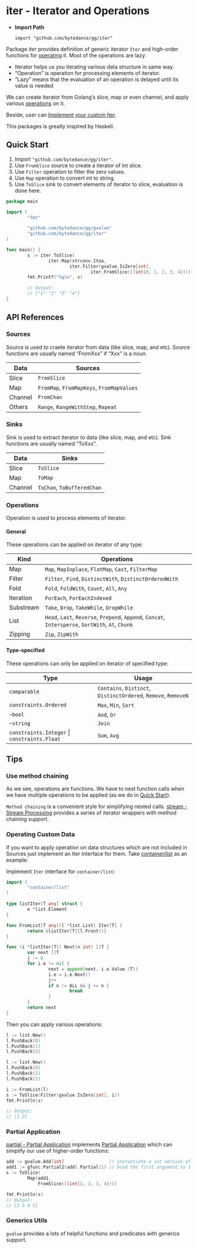 # iter - Iterator and Operations


* **Import Path**

    `import "github.com/bytedance/gg/iter"`


Package *iter* provides definition of generic iterator `Iter` and high-order functions
for [operating](#operations) it. Most of the operations are lazy.


* Iterator helps us you iterating various data structure in same way.
* “Operation” is operation for processing elements of iterator.
* “Lazy” means that the evaluation of an operation is delayed until its
value is needed

We can create iterator from Golang’s slice, map or even channel,
and apply various [operations](#operations) on it.

Beside, user can [Implement your custom Iter](#operation-custom-data).

This packages is greatly inspired by Haskell.

## Quick Start


1. Import `"github.com/bytedance/gg/iter"`.
2. Use `FromSlice` source to create a iterator of int slice.
3. Use `Filter` operation to filter the zero values.
4. Use `Map` operation to convert int to string.
5. Use `ToSlice` sink to convert elements of iterator to slice, evaluation is done here.

```go
package main

import (
        "fmt"

        "github.com/bytedance/gg/gvalue"
        "github.com/bytedance/gg/iter"
)

func main() {
        s := iter.ToSlice(
                iter.Map(strconv.Itoa,
                        iter.Filter(gvalue.IsZero[int],
                                iter.FromSlice([]int{0, 1, 2, 3, 4}))))
        fmt.Printf("%q\n", s)

        // Output:
        // ["1" "2" "3" "4"]
}
```

## API References

### Sources

Source is used to craete iterator from data (like slice, map, and etc).
Source functions are usually named “FromXxx” if “Xxx” is a noun.

| Data                                               | Sources                                            |
| -------------------------------------------------- | -------------------------------------------------- |
| Slice                                              | `FromSlice`                                          |
| Map                                                | `FromMap`, `FromMapKeys`, `FromMapValues`                |
| Channel                                            | `FromChan`                                           |
| Others                                             | `Range`, `RangeWithStep`, `Repeat`                       |
### Sinks

Sink is used to extract iterator to data (like slice, map, and etc).
Sink functions are usually named “ToXxx”.

| Data                                               | Sinks                                              |
| -------------------------------------------------- | -------------------------------------------------- |
| Slice                                              | `ToSlice`                                            |
| Map                                                | `ToMap`                                              |
| Channel                                            | `ToChan`, `ToBufferedChan`                             |
### Operations

Operation is used to process elements of iterator.

#### General

These operations can be applied on iterator of any type:

| Kind                                               | Operations                                                                                                                                                                                                                                                                                                                                                                                                                                                                                                                                                                                                                                                                                                                                                         |
| -------------------------------------------------- |--------------------------------------------------------------------------------------------------------------------------------------------------------------------------------------------------------------------------------------------------------------------------------------------------------------------------------------------------------------------------------------------------------------------------------------------------------------------------------------------------------------------------------------------------------------------------------------------------------------------------------------------------------------------------------------------------------------------------------------------------------------------|
| Map                                                | `Map`, `MapInplace`, `FlatMap`, `Cast`, `FilterMap`                                                                                                                                                                                                                                                                                                                                                                             |
| Filter                                             | `Filter`, `Find`, `DistinctWith`, `DistinctOrderedWith`                                                                                                                                                                                                                                                                                                                                                                                                                           |
| Fold                                               | `Fold`, `FoldWith`, `Count`, `All`, `Any`                                                                                                                                                                                                                                                                                                                                                                                                 |
| Iteration                                          | `ForEach`, `ForEachIndexed`                                                                                                                                                                                                                                                                                                                                                                                                                                                                                                                                                                                               |
| Substream                                          | `Take`, `Drop`, `TakeWhile`, `DropWhile`                                                                                                                                                                                                                                                                                                                                                                                                                                                         |
| List                                               | `Head`, `Last`, `Reverse`, `Prepend`, `Append`, `Concat`, `Intersperse`, `SortWith`, `At`, `Chunk` |
| Zipping                                            | `Zip`, `ZipWith`                                                                                                                                                                                                                                                                                                                                                                                                                                                                                                                                                                                                                     |
#### Type-specified

These operations can only be applied on iterator of specified type:

| Type                                               | Usage                                              |
| -------------------------------------------------- | -------------------------------------------------- |
| `comparable`                                         | `Contains`, `Distinct`, `DistinctOrdered`, `Remove`, `RemoveN` |
| `constraints.Ordered`                                | `Max`, `Min`, `Sort`                                     |
| `~bool`                                              | `And`, `Or`                                            |
| `~string`                                            | `Join`                                               |
| `constraints.Integer` \| `constraints.Float`           | `Sum`, `Avg`                                           |
## Tips

### Use method chaining

As we see, operations are functions. We have to nest function calls when we have
multiple operations to be applied (as we do in [Quick Start](#quick-start)).

`Method chaining` is a convenient style for simplifying nested calls.
[stream - Stream Processing](../internal/stream/README.md) provides a series of iterator wrappers with method
chaining support.

### Operating Custom Data

If you want to apply operation on data structures which are not included in Sources
just implement an Iter interface for them.
Take [container/list](https://pkg.go.dev/container/list) as an example:

Implement `Iter` interface for `container/list`:

```go
import (
        "container/list"
)

type listIter[T any] struct {
        e *list.Element
}

func FromList[T any](l *list.List) Iter[T] {
        return &listIter[T]{l.Front()}
}

func (i *listIter[T]) Next(n int) []T {
        var next []T
        j := 0
        for i.e != nil {
                next = append(next, i.e.Value.(T))
                i.e = i.e.Next()
                j++
                if n != ALL && j >= n {
                        break
                }
        }
        return next
}
```

Then you can apply various operations:

```go
l := list.New()
l.PushBack(0)
l.PushBack(1)
l.PushBack(2)

l := list.New()
l.PushBack(0)
l.PushBack(1)
l.PushBack(2)

i := FromList(l)
s := ToSlice(Filter(gvalue.IsZero[int], i))
fmt.Println(s)

// Output:
// [1 2]
```

### Partial Application

[partial - Partial Application](../gfunc/README.md) implements [Partial Application](https://en.wikipedia.org/wiki/Partial_application)
which can simplify our use of higher-order functions:

```go
add := gvalue.Add[int]                 // instantiate a int version of Add function
add1 := gfunc.Partial2(add).Partial(1) // bind the first argument to 1
s := ToSlice(
        Map(add1,
            FromSlice([]int{1, 2, 3, 4})))

fmt.Println(s)
// Output:
// [2 3 4 5]
```

### Generics Utils

`gvalue` provides a lots of helpful functions and predicates
with generics support.
